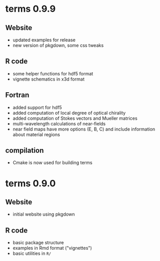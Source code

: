 # terms 0.9.9


## Website

- updated examples for release
- new version of pkgdown, some css tweaks

## R code

- some helper functions for hdf5 format
- vignette schematics in x3d format

## Fortran

- added support for hdf5
- added computation of local degree of optical chirality
- added computation of Stokes vectors and Mueller matrices
- multi-wavelength calculations of near-fields
- near field maps have more options (E, B, C) and include information about material regions


## compilation

- Cmake is now used for building terms


# terms 0.9.0

## Website

- initial website using pkgdown

## R code

- basic package structure
- examples in Rmd format ("vignettes")
- basic utilities in `R/`
